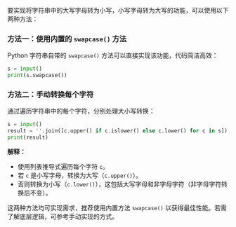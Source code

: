 要实现将字符串中的大写字母转为小写，小写字母转为大写的功能，可以使用以下两种方法：

### 方法一：使用内置的 `swapcase()` 方法
Python 字符串自带的 `swapcase()` 方法可以直接实现该功能，代码简洁高效：
```python
s = input()
print(s.swapcase())
```

### 方法二：手动转换每个字符
通过遍历字符串中的每个字符，分别处理大小写转换：
```python
s = input()
result = ''.join([c.upper() if c.islower() else c.lower() for c in s])
print(result)
```
**解释：**
- 使用列表推导式遍历每个字符 `c`。
- 若 `c` 是小写字母，转换为大写（`c.upper()`）。
- 否则转换为小写（`c.lower()`），这包括大写字母和非字母字符（非字母字符转换后不变）。

这两种方法均可实现需求，推荐使用内置方法 `swapcase()` 以获得最佳性能。若需了解底层逻辑，可参考手动实现的方式。